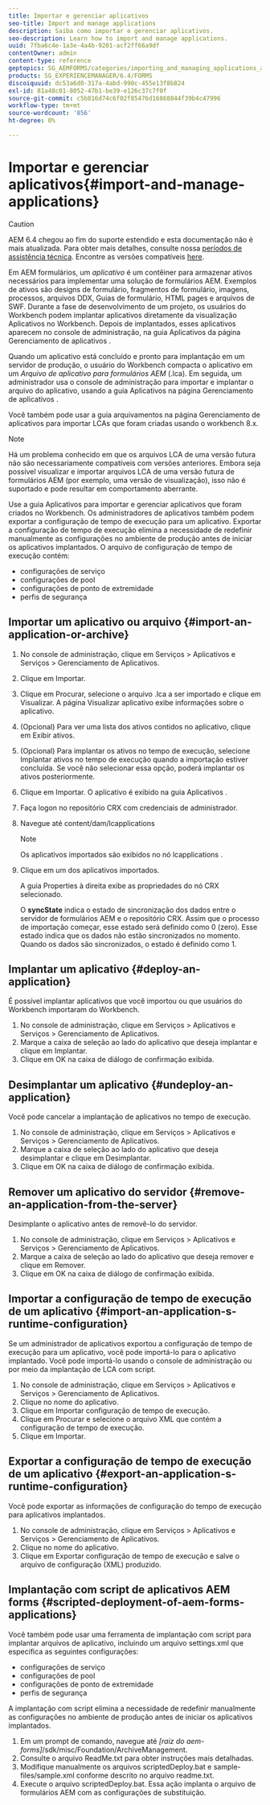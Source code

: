 ```yaml
---
title: Importar e gerenciar aplicativos
seo-title: Import and manage applications
description: Saiba como importar e gerenciar aplicativos.
seo-description: Learn how to import and manage applications.
uuid: 7fba6c4e-1a3e-4a4b-9201-acf2ff66a9df
contentOwner: admin
content-type: reference
geptopics: SG_AEMFORMS/categories/importing_and_managing_applications_and_archives
products: SG_EXPERIENCEMANAGER/6.4/FORMS
discoiquuid: dc53a6d0-317a-4abd-990c-455e13f8b824
exl-id: 81a48c01-8052-47b1-be39-e126c37c7f0f
source-git-commit: c5b816d74c6f02f85476d16868844f39b4c47996
workflow-type: tm+mt
source-wordcount: '856'
ht-degree: 0%

---
```


# Importar e gerenciar aplicativos{#import-and-manage-applications}

>[!CAUTION]
>
>AEM 6.4 chegou ao fim do suporte estendido e esta documentação não é mais atualizada. Para obter mais detalhes, consulte nossa [períodos de assistência técnica](https://helpx.adobe.com/br/support/programs/eol-matrix.html). Encontre as versões compatíveis [here](https://experienceleague.adobe.com/docs/).

Em AEM formulários, um *aplicativo* é um contêiner para armazenar ativos necessários para implementar uma solução de formulários AEM. Exemplos de ativos são designs de formulário, fragmentos de formulário, imagens, processos, arquivos DDX, Guias de formulário, HTML pages e arquivos de SWF. Durante a fase de desenvolvimento de um projeto, os usuários do Workbench podem implantar aplicativos diretamente da visualização Aplicativos no Workbench. Depois de implantados, esses aplicativos aparecem no console de administração, na guia Aplicativos da página Gerenciamento de aplicativos .

Quando um aplicativo está concluído e pronto para implantação em um servidor de produção, o usuário do Workbench compacta o aplicativo em um *Arquivo de aplicativo para formulários AEM* (.lca). Em seguida, um administrador usa o console de administração para importar e implantar o arquivo do aplicativo, usando a guia Aplicativos na página Gerenciamento de aplicativos .

Você também pode usar a guia arquivamentos na página Gerenciamento de aplicativos para importar LCAs que foram criadas usando o workbench 8.x.

>[!NOTE]
>
>Há um problema conhecido em que os arquivos LCA de uma versão futura não são necessariamente compatíveis com versões anteriores. Embora seja possível visualizar e importar arquivos LCA de uma versão futura de formulários AEM (por exemplo, uma versão de visualização), isso não é suportado e pode resultar em comportamento aberrante.

Use a guia Aplicativos para importar e gerenciar aplicativos que foram criados no Workbench. Os administradores de aplicativos também podem exportar a configuração de tempo de execução para um aplicativo. Exportar a configuração de tempo de execução elimina a necessidade de redefinir manualmente as configurações no ambiente de produção antes de iniciar os aplicativos implantados. O arquivo de configuração de tempo de execução contém:

* configurações de serviço
* configurações de pool
* configurações de ponto de extremidade
* perfis de segurança

## Importar um aplicativo ou arquivo {#import-an-application-or-archive}

1. No console de administração, clique em Serviços > Aplicativos e Serviços > Gerenciamento de Aplicativos.
1. Clique em Importar.
1. Clique em Procurar, selecione o arquivo .lca a ser importado e clique em Visualizar. A página Visualizar aplicativo exibe informações sobre o aplicativo.
1. (Opcional) Para ver uma lista dos ativos contidos no aplicativo, clique em Exibir ativos.
1. (Opcional) Para implantar os ativos no tempo de execução, selecione Implantar ativos no tempo de execução quando a importação estiver concluída. Se você não selecionar essa opção, poderá implantar os ativos posteriormente.
1. Clique em Importar. O aplicativo é exibido na guia Aplicativos .
1. Faça logon no repositório CRX com credenciais de administrador.
1. Navegue até content/dam/lcapplications

   >[!NOTE]
   >
   >Os aplicativos importados são exibidos no nó lcapplications .

1. Clique em um dos aplicativos importados.

   A guia Properties à direita exibe as propriedades do nó CRX selecionado.

   O **syncState** indica o estado de sincronização dos dados entre o servidor de formulários AEM e o repositório CRX. Assim que o processo de importação começar, esse estado será definido como 0 (zero). Esse estado indica que os dados não estão sincronizados no momento. Quando os dados são sincronizados, o estado é definido como 1.

## Implantar um aplicativo {#deploy-an-application}

É possível implantar aplicativos que você importou ou que usuários do Workbench importaram do Workbench.

1. No console de administração, clique em Serviços > Aplicativos e Serviços > Gerenciamento de Aplicativos.
1. Marque a caixa de seleção ao lado do aplicativo que deseja implantar e clique em Implantar.
1. Clique em OK na caixa de diálogo de confirmação exibida.

## Desimplantar um aplicativo {#undeploy-an-application}

Você pode cancelar a implantação de aplicativos no tempo de execução.

1. No console de administração, clique em Serviços > Aplicativos e Serviços > Gerenciamento de Aplicativos.
1. Marque a caixa de seleção ao lado do aplicativo que deseja desimplantar e clique em Desimplantar.
1. Clique em OK na caixa de diálogo de confirmação exibida.

## Remover um aplicativo do servidor {#remove-an-application-from-the-server}

Desimplante o aplicativo antes de removê-lo do servidor.

1. No console de administração, clique em Serviços > Aplicativos e Serviços > Gerenciamento de Aplicativos.
1. Marque a caixa de seleção ao lado do aplicativo que deseja remover e clique em Remover.
1. Clique em OK na caixa de diálogo de confirmação exibida.

## Importar a configuração de tempo de execução de um aplicativo {#import-an-application-s-runtime-configuration}

Se um administrador de aplicativos exportou a configuração de tempo de execução para um aplicativo, você pode importá-lo para o aplicativo implantado. Você pode importá-lo usando o console de administração ou por meio da implantação de LCA com script.

1. No console de administração, clique em Serviços > Aplicativos e Serviços > Gerenciamento de Aplicativos.
1. Clique no nome do aplicativo.
1. Clique em Importar configuração de tempo de execução.
1. Clique em Procurar e selecione o arquivo XML que contém a configuração de tempo de execução.
1. Clique em Importar.

## Exportar a configuração de tempo de execução de um aplicativo {#export-an-application-s-runtime-configuration}

Você pode exportar as informações de configuração do tempo de execução para aplicativos implantados.

1. No console de administração, clique em Serviços > Aplicativos e Serviços > Gerenciamento de Aplicativos.
1. Clique no nome do aplicativo.
1. Clique em Exportar configuração de tempo de execução e salve o arquivo de configuração (XML) produzido.

## Implantação com script de aplicativos AEM forms {#scripted-deployment-of-aem-forms-applications}

Você também pode usar uma ferramenta de implantação com script para implantar arquivos de aplicativo, incluindo um arquivo settings.xml que especifica as seguintes configurações:

* configurações de serviço
* configurações de pool
* configurações de ponto de extremidade
* perfis de segurança

A implantação com script elimina a necessidade de redefinir manualmente as configurações no ambiente de produção antes de iniciar os aplicativos implantados.

1. Em um prompt de comando, navegue até *[raiz do aem-forms]*/sdk/misc/Foundation/ArchiveManagement.
1. Consulte o arquivo ReadMe.txt para obter instruções mais detalhadas.
1. Modifique manualmente os arquivos scriptedDeploy.bat e sample-files/sample.xml conforme descrito no arquivo readme.txt.
1. Execute o arquivo scriptedDeploy.bat. Essa ação implanta o arquivo de formulários AEM com as configurações de substituição.
